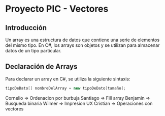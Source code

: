 # Proyecto PIC - Vectores

## Introducción

Un array es una estructura de datos que contiene una serie de elementos del mismo tipo. En C#, los arrays son objetos y se utilizan para almacenar datos de un tipo particular.

## Declaración de Arrays

Para declarar un array en C#, se utiliza la siguiente sintaxis:

```csharp
tipoDeDato[] nombreDelArray = new tipoDeDato[tamaño];
```

Cornelio => Ordenacion por burbuja
Santiago => Fill array
Benjamin =>  Busqueda binaria
Wilmer => Impresion UX
Cristian =>  Operaciones con vectores